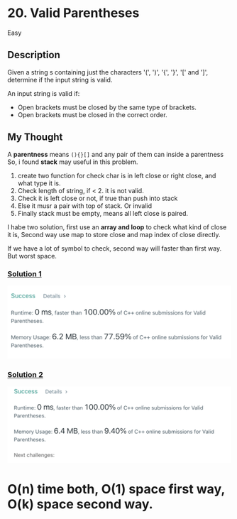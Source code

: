 # 20. Valid Parentheses

Easy

## Description

Given a string s containing just the characters '(', ')', '{', '}', '[' and ']', determine if the input string is valid.

An input string is valid if:

- Open brackets must be closed by the same type of brackets.
- Open brackets must be closed in the correct order.

## My Thought

A **parentness** means `(){}[]` and any pair of them can inside a parentness
So, i found **stack** may useful in this problem.

1. create two function for check char is in left close or right close, and what type it is.
2. Check length of string, if < 2. it is not valid.
3. Check it is left close or not, if true than push into stack
4. Else it musr a pair with top of stack. Or invalid
5. Finally stack must be empty, means all left close is paired.

I habe two solution, first use an **array and loop** to check what kind of close it is,
Second way use map to store close and map index of close directly.

If we have a lot of symbol to check, second way will faster than first way. But worst space.

### [Solution 1]('./Solution1.cpp')
<img src="./solution1.png">

### [Solution 2]('./Solution1.cpp')
<img src="./solution2.png">

# O(n) time both, O(1) space first way, O(k) space second way.